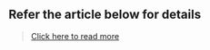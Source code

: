
## Refer the article below for details
    
> [Click here to read more](https://blog.rahuldev.in/how-to-implement-concurrency-and-parallelism-in-go)
